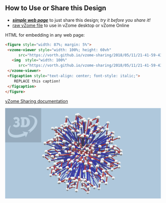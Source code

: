 
## How to Use or Share this Design

 - [***simple web page***](<https://vorth.github.io/vzome-sharing/2018/05/11/21-41-59-435_vertexfirst_tier2/>) to just share this design; *try it before you share it!*
 - [raw vZome file](<https://raw.githubusercontent.com/vorth/vzome-sharing/main/2018/05/11/21-41-59-435_vertexfirst_tier2/435_vertexfirst_tier2.vZome>) to use in vZome desktop or vZome Online
 
 HTML for embedding in any web page:
 ```html
<figure style="width: 87%; margin: 5%">
  <vzome-viewer style="width: 100%; height: 60vh"
       src="https://vorth.github.io/vzome-sharing/2018/05/11/21-41-59-435_vertexfirst_tier2/435_vertexfirst_tier2.vZome" >
    <img  style="width: 100%"
       src="https://vorth.github.io/vzome-sharing/2018/05/11/21-41-59-435_vertexfirst_tier2/435_vertexfirst_tier2.png" >
  </vzome-viewer>
  <figcaption style="text-align: center; font-style: italic;">
     REPLACE this caption!
  </figcaption>
</figure>
 ```

[vZome Sharing documentation](https://vzome.github.io/vzome/sharing.html#how-it-works)

![Image](<435_vertexfirst_tier2.png>)

